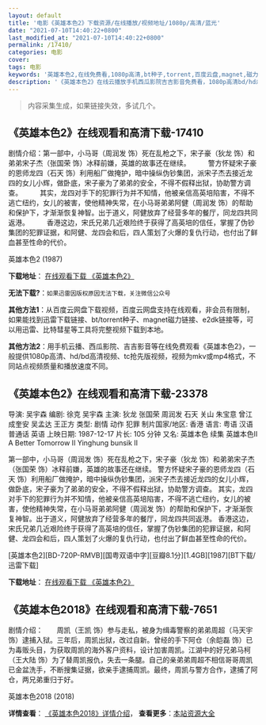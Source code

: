 ```yaml
---
layout: default
title: '电影《英雄本色2》下载资源/在线播放/视频地址/1080p/高清/蓝光'
date: "2021-07-10T14:40:22+0800"
last_modified_at: "2021-07-10T14:40:22+0800"
permalink: /17410/
categories: 电影
cover:
tags: 电影
keywords: '英雄本色2,在线免费看,1080p高清,bt种子,torrent,百度云盘,magnet,磁力链,迅雷下载资源'
description: '《英雄本色2》在线云播放手机西瓜影院吉吉影音免费看，1080p高清bd/hd未删减完整版和tc抢先枪版，mkv/mp4格式，附带bt/torrent种子、magnet/磁力链、百度云盘、网盘资源迅雷下载链接'
---
```


>内容采集生成，如果链接失效，多试几个。


## 《英雄本色2》在线观看和高清下载-17410

剧情介绍：第一部中，小马哥（周润发 饰）死在乱枪之下，宋子豪（狄龙 饰）和弟弟宋子杰（张国荣 饰）冰释前嫌，英雄的故事还在继续。  　　警方怀疑宋子豪的恩师龙四（石天 饰）利用船厂做掩护，暗中操纵伪钞集团，派宋子杰去接近龙四的女儿小辉，做卧底，宋子豪为了弟弟的安全，不得不假释出狱，协助警方调查。  　　其实，龙四对手下的犯罪行为并不知情，他被亲信高英培陷害，不得不逃亡纽约，女儿的被害，使他精神失常，在小马哥弟弟阿健（周润发 饰）的帮助和保护下，才渐渐恢复神智。出于道义，阿健放弃了经营多年的餐厅，同龙四共同返港。  　　香港这边，宋氏兄弟几近艰险终于获得了高英培的信任，掌握了伪钞集团的犯罪证据，和阿健、龙四会和后，四人策划了火爆的复仇行动，也付出了鲜血甚至性命的代价。


英雄本色2 (1987)

**下载地址**： [在线观看下载 《英雄本色2》](https://www.btbtdy.me/btdy/dy3609.html) 


**无法下载?**：`如果迅雷因版权原因无法下载，关注微信公众号 `

**其他方法1**：从百度云网盘下载视频，百度云网盘支持在线观看，非会员有限制，如果能找到迅雷下载链接、bt/torrent种子、magnet磁力链接、e2dk链接等，可以用迅雷、比特彗星等工具将完整视频下载到本地。

**其他方法2**：用手机云播、西瓜影院、吉吉影音等在线免费观看《英雄本色2》，一般提供1080p高清、hd/bd高清视频、tc抢先版视频，视频为mkv或mp4格式，不同站点视频质量和播放速度不同。


## 《英雄本色2》在线观看和高清下载-23378

导演: 吴宇森 编剧: 徐克 吴宇森 主演: 狄龙 张国荣 周润发 石天 关山 朱宝意 曾江 成奎安 吴孟达 王正方 类型: 剧情 动作 犯罪 制片国家/地区: 香港 语言: 粤语 汉语普通话 英语 上映日期: 1987-12-17 片长: 105 分钟 又名: 英雄本色 续集 英雄本色II A Better Tomorrow II Yinghung bunsik II

第一部中，小马哥（周润发 饰）死在乱枪之下，宋子豪（狄龙 饰）和弟弟宋子杰（张国荣 饰）冰释前嫌，英雄的故事还在继续。 警方怀疑宋子豪的恩师龙四（石天 饰）利用船厂做掩护，暗中操纵伪钞集团，派宋子杰去接近龙四的女儿小辉，做卧底，宋子豪为了弟弟的安全，不得不假释出狱，协助警方调查。 其实，龙四对手下的犯罪行为并不知情，他被亲信高英培陷害，不得不逃亡纽约，女儿的被害，使他精神失常，在小马哥弟弟阿健（周润发 饰）的帮助和保护下，才渐渐恢复神智。出于道义，阿健放弃了经营多年的餐厅，同龙四共同返港。 香港这边，宋氏兄弟几近艰险终于获得了高英培的信任，掌握了伪钞集团的犯罪证据，和阿健、龙四会和后，四人策划了火爆的复仇行动，也付出了鲜血甚至性命的代价。


[英雄本色2][BD-720P-RMVB][国粤双语中字][豆瓣8.1分][1.4GB][1987][BT下载/迅雷下载]

**下载地址**： [在线观看下载 《英雄本色2》](https://www.btdx8.com/torrent/a_better_tomorrow_ii_1987.html) 


## 《英雄本色2018》在线观看和高清下载-7651

剧情介绍：　　周凯（王凯 饰）参与走私，被身为缉毒警察的弟弟周超（马天宇 饰）逮捕入狱。三年后，周凯出狱，改过自新。曾经的手下阿仓（余皑磊 饰）已为毒贩头目，为获取周凯的海外客户资料，设计加害周凯。江湖中的好兄弟马柯（王大陆 饰）为了替周凯报仇，失去一条腿。自己的亲弟弟周超不相信哥哥周凯已金盆洗手，不断搜集证据，欲亲手逮捕周凯。最终，周凯与警方合作，逮捕了阿仓，两兄弟重归于好。


英雄本色2018 (2018)

**详情查看**： [《英雄本色2018》详情介绍](/movie/7651/)， **查看更多**：[本站资源大全](/movie/t/all/)

